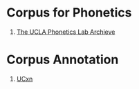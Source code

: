 # Corpus for Phonetics

1. [The UCLA Phonetics Lab Archieve](http://archive.phonetics.ucla.edu/)

# Corpus Annotation

1. [UCxn](https://github.com/LeonieWeissweiler/UCxn)